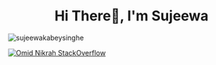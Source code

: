 <h1 align="center">Hi There👋, I'm Sujeewa</h1>
<p align="left"> <img src="https://komarev.com/ghpvc/?username=sujeewakabeysinghe" alt="sujeewakabeysinghe" /> </p>

[![Omid Nikrah StackOverflow](https://github-readme-stackoverflow.vercel.app/?userID=9439677)](https://stackoverflow.com/users/9439677/sujeewa-k-abeysinghe)
